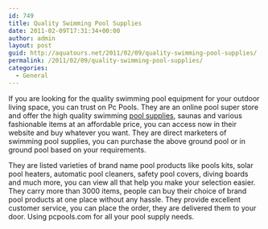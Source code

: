 ```yaml
---
id: 749
title: Quality Swimming Pool Supplies
date: 2011-02-09T17:31:34+00:00
author: admin
layout: post
guid: http://aquatours.net/2011/02/09/quality-swimming-pool-supplies/
permalink: /2011/02/09/quality-swimming-pool-supplies/
categories:
  - General
---
```

If you are looking for the quality swimming pool equipment for your outdoor living space, you can trust on Pc Pools. They are an online pool super store and offer the high quality swimming [pool supplies](http://www.pcpools.com), saunas and various fashionable items at an affordable price, you can access now in their website and buy whatever you want. They are direct marketers of swimming pool supplies, you can purchase the above ground pool or in ground pool based on your requirements.

They are listed varieties of brand name pool products like pools kits, solar pool heaters, automatic pool cleaners, safety pool covers, diving boards and much more, you can view all that help you make your selection easier. They carry more than 3000 items, people can buy their choice of brand pool products at one place without any hassle. They provide excellent customer service, you can place the order, they are delivered them to your door. Using pcpools.com for all your pool supply needs.